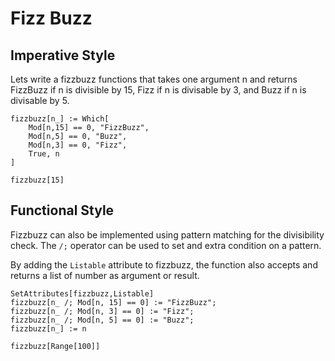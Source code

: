# Fizz Buzz

## Imperative Style

Lets write a fizzbuzz functions that takes one argument n and returns
FizzBuzz if n is divisible by 15, Fizz if n is divisable by 3,
and Buzz if n is divisable by 5.

```wl
fizzbuzz[n_] := Which[
    Mod[n,15] == 0, "FizzBuzz",
    Mod[n,5] == 0, "Buzz",
    Mod[n,3] == 0, "Fizz",
    True, n
]

fizzbuzz[15]
```


## Functional Style

Fizzbuzz can also be implemented using pattern matching for the divisibility check.
The `/;` operator can be used to set and extra condition on a pattern. 


By adding the `Listable` attribute to fizzbuzz, the function
also accepts and returns a list of number as argument or result.

```wl
SetAttributes[fizzbuzz,Listable]
fizzbuzz[n_ /; Mod[n, 15] == 0] := "FizzBuzz";
fizzbuzz[n_ /; Mod[n, 3] == 0] := "Fizz";
fizzbuzz[n_ /; Mod[n, 5] == 0] := "Buzz";
fizzbuzz[n_] := n

fizzbuzz[Range[100]]
```